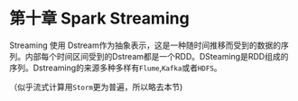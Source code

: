 # 第十章 Spark Streaming

Streaming 使用 Dstream作为抽象表示，这是一种随时间推移而受到的数据的序列。内部每个时间区间受到的Dstream都是一个RDD。DSteaming是RDD组成的序列。Dstreaming的来源多种多样有`Flume`,`Kafka`或者`HDFS`。

（似乎流式计算用`Storm`更为普遍，所以略去本节)
